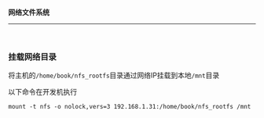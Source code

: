 **网络文件系统**

***

<br/>

### 挂载网络目录

将主机的`/home/book/nfs_rootfs`目录通过网络IP挂载到本地`/mnt`目录

以下命令在开发机执行

```text
mount -t nfs -o nolock,vers=3 192.168.1.31:/home/book/nfs_rootfs /mnt
```